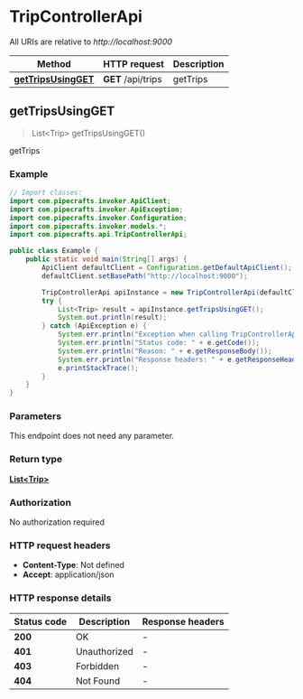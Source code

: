 # TripControllerApi

All URIs are relative to *http://localhost:9000*

Method | HTTP request | Description
------------- | ------------- | -------------
[**getTripsUsingGET**](TripControllerApi.md#getTripsUsingGET) | **GET** /api/trips | getTrips



## getTripsUsingGET

> List&lt;Trip&gt; getTripsUsingGET()

getTrips

### Example

```java
// Import classes:
import com.pipecrafts.invoker.ApiClient;
import com.pipecrafts.invoker.ApiException;
import com.pipecrafts.invoker.Configuration;
import com.pipecrafts.invoker.models.*;
import com.pipecrafts.api.TripControllerApi;

public class Example {
    public static void main(String[] args) {
        ApiClient defaultClient = Configuration.getDefaultApiClient();
        defaultClient.setBasePath("http://localhost:9000");

        TripControllerApi apiInstance = new TripControllerApi(defaultClient);
        try {
            List<Trip> result = apiInstance.getTripsUsingGET();
            System.out.println(result);
        } catch (ApiException e) {
            System.err.println("Exception when calling TripControllerApi#getTripsUsingGET");
            System.err.println("Status code: " + e.getCode());
            System.err.println("Reason: " + e.getResponseBody());
            System.err.println("Response headers: " + e.getResponseHeaders());
            e.printStackTrace();
        }
    }
}
```

### Parameters

This endpoint does not need any parameter.

### Return type

[**List&lt;Trip&gt;**](Trip.md)

### Authorization

No authorization required

### HTTP request headers

- **Content-Type**: Not defined
- **Accept**: application/json

### HTTP response details
| Status code | Description | Response headers |
|-------------|-------------|------------------|
| **200** | OK |  -  |
| **401** | Unauthorized |  -  |
| **403** | Forbidden |  -  |
| **404** | Not Found |  -  |

